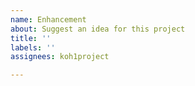 ```yaml
---
name: Enhancement
about: Suggest an idea for this project
title: ''
labels: ''
assignees: koh1project

---
```



